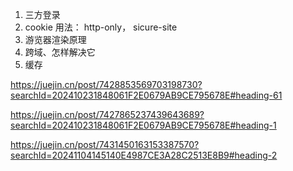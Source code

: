 1. 三方登录
2. cookie 用法： http-only， sicure-site
3. 游览器渲染原理
4. 跨域、怎样解决它
5. 缓存



https://juejin.cn/post/7428853569703198730?searchId=202410231848061F2E0679AB9CE795678E#heading-61


https://juejin.cn/post/7427865237439643689?searchId=202410231848061F2E0679AB9CE795678E#heading-1    


https://juejin.cn/post/7431450163153387570?searchId=20241104145140E4987CE3A28C2513E8B9#heading-2
